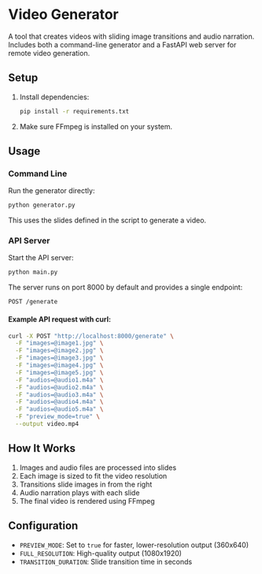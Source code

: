 # Video Generator

A tool that creates videos with sliding image transitions and audio narration. Includes both a command-line generator and a FastAPI web server for remote video generation.

## Setup

1. Install dependencies:
   ```bash
   pip install -r requirements.txt
   ```

2. Make sure FFmpeg is installed on your system.

## Usage

### Command Line

Run the generator directly:

```bash
python generator.py
```

This uses the slides defined in the script to generate a video.

### API Server

Start the API server:

```bash
python main.py
```

The server runs on port 8000 by default and provides a single endpoint:

```
POST /generate
```

#### Example API request with curl:

```bash
curl -X POST "http://localhost:8000/generate" \
  -F "images=@image1.jpg" \
  -F "images=@image2.jpg" \
  -F "images=@image3.jpg" \
  -F "images=@image4.jpg" \
  -F "images=@image5.jpg" \
  -F "audios=@audio1.m4a" \
  -F "audios=@audio2.m4a" \
  -F "audios=@audio3.m4a" \
  -F "audios=@audio4.m4a" \
  -F "audios=@audio5.m4a" \
  -F "preview_mode=true" \
  --output video.mp4
```

## How It Works

1. Images and audio files are processed into slides
2. Each image is sized to fit the video resolution
3. Transitions slide images in from the right
4. Audio narration plays with each slide
5. The final video is rendered using FFmpeg

## Configuration

- `PREVIEW_MODE`: Set to `true` for faster, lower-resolution output (360x640)
- `FULL_RESOLUTION`: High-quality output (1080x1920)
- `TRANSITION_DURATION`: Slide transition time in seconds
